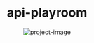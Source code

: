<h1 align="center" id="title">api-playroom</h1>

<p align="center"><img src="https://socialify.git.ci/pettersen3008/api-tfso-playroom/image?language=1&amp;name=1&amp;owner=1&amp;pattern=Solid&amp;theme=Auto" alt="project-image"></p>
